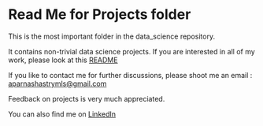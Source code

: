 Read Me for Projects folder
============================

This is the most important folder in the data_science repository.

It contains non-trivial data science projects. If you are interested in all of my work, please look at this [README](https://github.com/aparnack/data_science/blob/master/README.md)

If you like to contact me for further discussions, please shoot me an email : aparnashastrymls@gmail.com

Feedback on projects is very much appreciated.

You can also find me on [LinkedIn](https://www.linkedin.com/in/aparnacshastry/)
